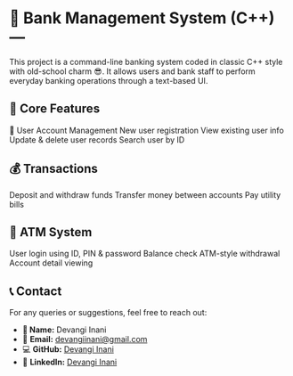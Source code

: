 🏦 Bank Management System (C++) — 
====================================

This project is a command-line banking system coded in classic C++ style with old-school charm 😎. It allows users and bank staff to perform everyday banking operations through a text-based UI.

🔧 Core Features
-----------------
👤 User Account Management
New user registration
View existing user info
Update & delete user records
Search user by ID

💰 Transactions
-----------------
Deposit and withdraw funds
Transfer money between accounts
Pay utility bills

🏧 ATM System
---------------
User login using ID, PIN & password
Balance check
ATM-style withdrawal
Account detail viewing

📞 Contact
----------

For any queries or suggestions, feel free to reach out:

*   **👤 Name:** Devangi Inani
*   📧 **Email:** devangiinani@gmail.com
*   💻 **GitHub:** [Devangi Inani](https://github.com/devangi2004)
*   🔗 **LinkedIn:** [Devangi Inani](https://www.linkedin.com/in/devangi-inani-8b92b9282/)
